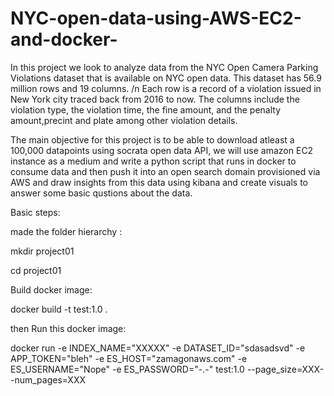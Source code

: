 # NYC-open-data-using-AWS-EC2-and-docker-

In this project we look to analyze data from the NYC Open Camera Parking Violations dataset that is available on NYC open data.
This dataset has 56.9 million rows and 19 columns. /n Each row is a record of a violation issued in New York city traced back from 2016 to now.
The columns include the violation type, the violation time, the fine amount, and the penalty amount,precint and plate among other violation details.

The main objective for this project is to be able to download atleast a 100,000 datapoints using socrata open data API, 
we will use amazon EC2 instance as a medium and write a python script that runs in docker to consume data
and then push it into an open search domain provisioned via AWS and draw insights from this data using kibana and create visuals to answer some basic qustions about the data.

Basic steps: 

made the folder hierarchy : 

mkdir project01 

cd project01 

Build docker image: 

docker build -t test:1.0 .  

then Run this docker image: 

docker run -e INDEX_NAME="XXXXX" -e DATASET_ID="sdasadsvd" -e APP_TOKEN="bleh" -e ES_HOST="zamagonaws.com" -e ES_USERNAME="Nope" -e ES_PASSWORD="-.-" test:1.0 --page_size=XXX--num_pages=XXX
